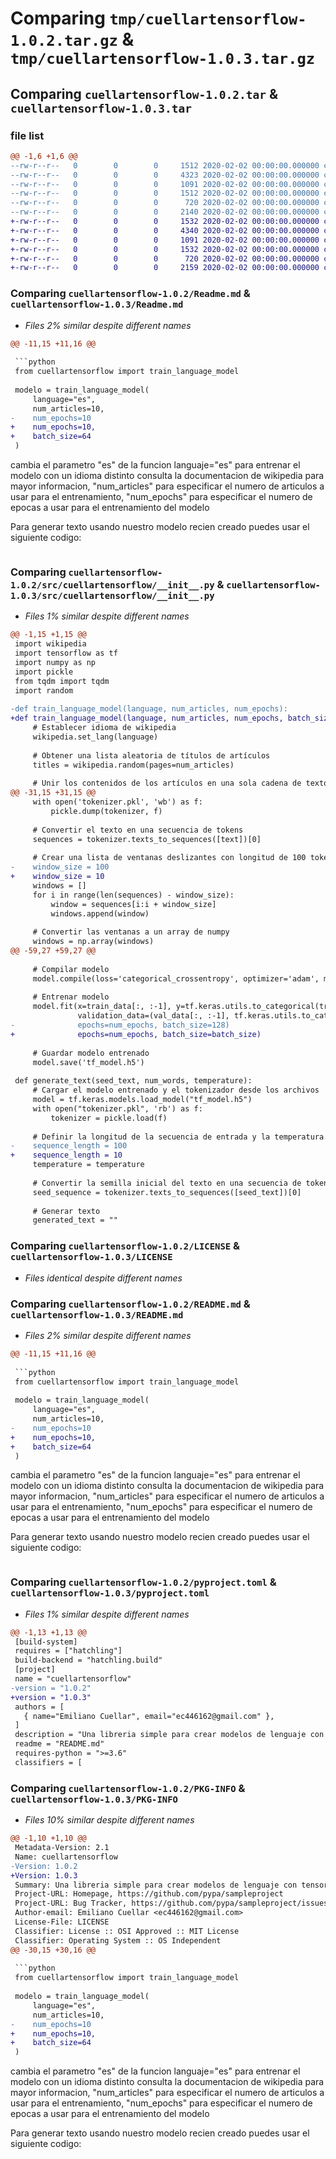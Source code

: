 # Comparing `tmp/cuellartensorflow-1.0.2.tar.gz` & `tmp/cuellartensorflow-1.0.3.tar.gz`

## Comparing `cuellartensorflow-1.0.2.tar` & `cuellartensorflow-1.0.3.tar`

### file list

```diff
@@ -1,6 +1,6 @@
--rw-r--r--   0        0        0     1512 2020-02-02 00:00:00.000000 cuellartensorflow-1.0.2/Readme.md
--rw-r--r--   0        0        0     4323 2020-02-02 00:00:00.000000 cuellartensorflow-1.0.2/src/cuellartensorflow/__init__.py
--rw-r--r--   0        0        0     1091 2020-02-02 00:00:00.000000 cuellartensorflow-1.0.2/LICENSE
--rw-r--r--   0        0        0     1512 2020-02-02 00:00:00.000000 cuellartensorflow-1.0.2/README.md
--rw-r--r--   0        0        0      720 2020-02-02 00:00:00.000000 cuellartensorflow-1.0.2/pyproject.toml
--rw-r--r--   0        0        0     2140 2020-02-02 00:00:00.000000 cuellartensorflow-1.0.2/PKG-INFO
+-rw-r--r--   0        0        0     1532 2020-02-02 00:00:00.000000 cuellartensorflow-1.0.3/Readme.md
+-rw-r--r--   0        0        0     4340 2020-02-02 00:00:00.000000 cuellartensorflow-1.0.3/src/cuellartensorflow/__init__.py
+-rw-r--r--   0        0        0     1091 2020-02-02 00:00:00.000000 cuellartensorflow-1.0.3/LICENSE
+-rw-r--r--   0        0        0     1532 2020-02-02 00:00:00.000000 cuellartensorflow-1.0.3/README.md
+-rw-r--r--   0        0        0      720 2020-02-02 00:00:00.000000 cuellartensorflow-1.0.3/pyproject.toml
+-rw-r--r--   0        0        0     2159 2020-02-02 00:00:00.000000 cuellartensorflow-1.0.3/PKG-INFO
```

### Comparing `cuellartensorflow-1.0.2/Readme.md` & `cuellartensorflow-1.0.3/Readme.md`

 * *Files 2% similar despite different names*

```diff
@@ -11,15 +11,16 @@
 
 ```python
 from cuellartensorflow import train_language_model
 
 modelo = train_language_model(
     language="es",
     num_articles=10,
-    num_epochs=10
+    num_epochs=10,
+    batch_size=64
 )
 ```
 cambia el parametro "es" de la funcion  languaje="es"  para entrenar el modelo con un idioma distinto consulta la documentacion de wikipedia para mayor informacion, "num_articles" para especificar el numero de articulos a usar para el entrenamiento, "num_epochs" para especificar el numero de epocas a usar para el entrenamiento del modelo
 
 Para generar texto usando nuestro modelo recien creado puedes usar el siguiente codigo:
 
 ```python
```

### Comparing `cuellartensorflow-1.0.2/src/cuellartensorflow/__init__.py` & `cuellartensorflow-1.0.3/src/cuellartensorflow/__init__.py`

 * *Files 1% similar despite different names*

```diff
@@ -1,15 +1,15 @@
 import wikipedia
 import tensorflow as tf
 import numpy as np
 import pickle
 from tqdm import tqdm
 import random
 
-def train_language_model(language, num_articles, num_epochs):
+def train_language_model(language, num_articles, num_epochs, batch_size):
     # Establecer idioma de wikipedia
     wikipedia.set_lang(language)
 
     # Obtener una lista aleatoria de títulos de artículos
     titles = wikipedia.random(pages=num_articles)
 
     # Unir los contenidos de los artículos en una sola cadena de texto
@@ -31,15 +31,15 @@
     with open('tokenizer.pkl', 'wb') as f:
         pickle.dump(tokenizer, f)
 
     # Convertir el texto en una secuencia de tokens
     sequences = tokenizer.texts_to_sequences([text])[0]
 
     # Crear una lista de ventanas deslizantes con longitud de 100 tokens
-    window_size = 100
+    window_size = 10
     windows = []
     for i in range(len(sequences) - window_size):
         window = sequences[i:i + window_size]
         windows.append(window)
 
     # Convertir las ventanas a un array de numpy
     windows = np.array(windows)
@@ -59,27 +59,27 @@
 
     # Compilar modelo
     model.compile(loss='categorical_crossentropy', optimizer='adam', metrics=['accuracy'])
 
     # Entrenar modelo
     model.fit(x=train_data[:, :-1], y=tf.keras.utils.to_categorical(train_data[:, -1], num_classes=len(tokenizer.word_index) + 1), 
               validation_data=(val_data[:, :-1], tf.keras.utils.to_categorical(val_data[:, -1], num_classes=len(tokenizer.word_index) + 1)), 
-              epochs=num_epochs, batch_size=128)
+              epochs=num_epochs, batch_size=batch_size)
 
     # Guardar modelo entrenado
     model.save('tf_model.h5')
 
 def generate_text(seed_text, num_words, temperature):
     # Cargar el modelo entrenado y el tokenizador desde los archivos
     model = tf.keras.models.load_model("tf_model.h5")
     with open("tokenizer.pkl", 'rb') as f:
         tokenizer = pickle.load(f)
 
     # Definir la longitud de la secuencia de entrada y la temperatura
-    sequence_length = 100
+    sequence_length = 10
     temperature = temperature
 
     # Convertir la semilla inicial del texto en una secuencia de tokens
     seed_sequence = tokenizer.texts_to_sequences([seed_text])[0]
 
     # Generar texto
     generated_text = ""
```

### Comparing `cuellartensorflow-1.0.2/LICENSE` & `cuellartensorflow-1.0.3/LICENSE`

 * *Files identical despite different names*

### Comparing `cuellartensorflow-1.0.2/README.md` & `cuellartensorflow-1.0.3/README.md`

 * *Files 2% similar despite different names*

```diff
@@ -11,15 +11,16 @@
 
 ```python
 from cuellartensorflow import train_language_model
 
 modelo = train_language_model(
     language="es",
     num_articles=10,
-    num_epochs=10
+    num_epochs=10,
+    batch_size=64
 )
 ```
 cambia el parametro "es" de la funcion  languaje="es"  para entrenar el modelo con un idioma distinto consulta la documentacion de wikipedia para mayor informacion, "num_articles" para especificar el numero de articulos a usar para el entrenamiento, "num_epochs" para especificar el numero de epocas a usar para el entrenamiento del modelo
 
 Para generar texto usando nuestro modelo recien creado puedes usar el siguiente codigo:
 
 ```python
```

### Comparing `cuellartensorflow-1.0.2/pyproject.toml` & `cuellartensorflow-1.0.3/pyproject.toml`

 * *Files 1% similar despite different names*

```diff
@@ -1,13 +1,13 @@
 [build-system]
 requires = ["hatchling"]
 build-backend = "hatchling.build"
 [project]
 name = "cuellartensorflow"
-version = "1.0.2"
+version = "1.0.3"
 authors = [
   { name="Emiliano Cuellar", email="ec446162@gmail.com" },
 ]
 description = "Una libreria simple para crear modelos de lenguaje con tensorflow"
 readme = "README.md"
 requires-python = ">=3.6"
 classifiers = [
```

### Comparing `cuellartensorflow-1.0.2/PKG-INFO` & `cuellartensorflow-1.0.3/PKG-INFO`

 * *Files 10% similar despite different names*

```diff
@@ -1,10 +1,10 @@
 Metadata-Version: 2.1
 Name: cuellartensorflow
-Version: 1.0.2
+Version: 1.0.3
 Summary: Una libreria simple para crear modelos de lenguaje con tensorflow
 Project-URL: Homepage, https://github.com/pypa/sampleproject
 Project-URL: Bug Tracker, https://github.com/pypa/sampleproject/issues
 Author-email: Emiliano Cuellar <ec446162@gmail.com>
 License-File: LICENSE
 Classifier: License :: OSI Approved :: MIT License
 Classifier: Operating System :: OS Independent
@@ -30,15 +30,16 @@
 
 ```python
 from cuellartensorflow import train_language_model
 
 modelo = train_language_model(
     language="es",
     num_articles=10,
-    num_epochs=10
+    num_epochs=10,
+    batch_size=64
 )
 ```
 cambia el parametro "es" de la funcion  languaje="es"  para entrenar el modelo con un idioma distinto consulta la documentacion de wikipedia para mayor informacion, "num_articles" para especificar el numero de articulos a usar para el entrenamiento, "num_epochs" para especificar el numero de epocas a usar para el entrenamiento del modelo
 
 Para generar texto usando nuestro modelo recien creado puedes usar el siguiente codigo:
 
 ```python
```

